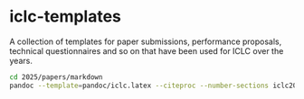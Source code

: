 # iclc-templates

A collection of templates for paper submissions, performance proposals, technical questionnaires and so on
that have been used for ICLC over the years.

```sh
cd 2025/papers/markdown
pandoc --template=pandoc/iclc.latex --citeproc --number-sections iclc2025.md -o iclc2025.pdf
```
